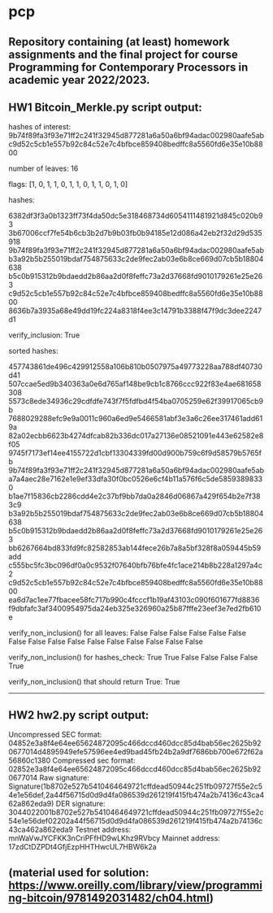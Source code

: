 # pcp
 Repository containing (at least) homework assignments and the final project for course Programming for Contemporary Processors in academic year 2022/2023.
----------------------------------------------------------------------------------------------------------------------------
## HW1 Bitcoin_Merkle.py script output:

hashes of interest: 
9b74f89fa3f93e71ff2c241f32945d877281a6a50a6bf94adac002980aafe5ab
c9d52c5cb1e557b92c84c52e7c4bfbce859408bedffc8a5560fd6e35e10b8800

number of leaves: 16

flags: [1, 0, 1, 1, 0, 1, 1, 0, 1, 1, 0, 1, 0]

hashes:

6382df3f3a0b1323ff73f4da50dc5e318468734d6054111481921d845c020b93
3b67006ccf7fe54b6cb3b2d7b9b03fb0b94185e12d086a42eb2f32d29d535918
9b74f89fa3f93e71ff2c241f32945d877281a6a50a6bf94adac002980aafe5ab
b3a92b5b255019bdaf754875633c2de9fec2ab03e6b8ce669d07cb5b18804638
b5c0b915312b9bdaedd2b86aa2d0f8feffc73a2d37668fd9010179261e25e263
c9d52c5cb1e557b92c84c52e7c4bfbce859408bedffc8a5560fd6e35e10b8800
8636b7a3935a68e49dd19fc224a8318f4ee3c14791b3388f47f9dc3dee2247d1

verify_inclusion: True

sorted hashes:

457743861de496c429912558a106b810b0507975a49773228aa788df40730d41
507ccae5ed9b340363a0e6d765af148be9cb1c8766ccc922f83e4ae681658308
5573c8ede34936c29cdfdfe743f7f5fdfbd4f54ba0705259e62f39917065cb9b
7688029288efc9e9a0011c960a6ed9e5466581abf3e3a6c26ee317461add619a
82a02ecbb6623b4274dfcab82b336dc017a27136e08521091e443e62582e8f05
9745f7173ef14ee4155722d1cbf13304339fd00d900b759c6f9d58579b5765fb
9b74f89fa3f93e71ff2c241f32945d877281a6a50a6bf94adac002980aafe5ab
a7a4aec28e7162e1e9ef33dfa30f0bc0526e6cf4b11a576f6c5de58593898330
b1ae7f15836cb2286cdd4e2c37bf9bb7da0a2846d06867a429f654b2e7f383c9
b3a92b5b255019bdaf754875633c2de9fec2ab03e6b8ce669d07cb5b18804638
b5c0b915312b9bdaedd2b86aa2d0f8feffc73a2d37668fd9010179261e25e263
bb6267664bd833fd9fc82582853ab144fece26b7a8a5bf328f8a059445b59add
c555bc5fc3bc096df0a0c9532f07640bfb76bfe4fc1ace214b8b228a1297a4c2
c9d52c5cb1e557b92c84c52e7c4bfbce859408bedffc8a5560fd6e35e10b8800
ea6d7ac1ee77fbacee58fc717b990c4fcccf1b19af43103c090f601677fd8836
f9dbfafc3af3400954975da24eb325e326960a25b87fffe23eef3e7ed2fb610e

verify_non_inclusion() for all leaves:
False
False
False
False
False
False
False
False
False
False
False
False
False
False
False
False

verify_non_inclusion() for hashes_check:
True
True
False
False
False
False
True

verify_non_inclusion() that should return True:
True

----------------------------------------------------------------------------------------------------------------------------
## HW2 hw2.py script output:

Uncompressed SEC format:  04852e3a8f4e64ee65624872095c466dccd460dcc85d4bab56ec2625b920677014d4895949efe57596ee4ed9bad45fb24b2a9df7686bb700e672f62a56860c1380
Compressed sec format:  02852e3a8f4e64ee65624872095c466dccd460dcc85d4bab56ec2625b920677014
Raw signature:  Signature(1b8702e527b5410464649721cffdead50944c251fb09727f55e2c54e1e56def,2a44f56715d0d9d4fa086539d261219f415fb474a2b74136c43ca462a862eda9)
DER signature:  3044022001b8702e527b5410464649721cffdead50944c251fb09727f55e2c54e1e56def02202a44f56715d0d9d4fa086539d261219f415fb474a2b74136c43ca462a862eda9
Testnet address:  mnWaVwJYCFKK3nCriPFfHD9wLKhz9RVbcy
Mainnet address:  17zdCtDZPDt4GfjEzpHHTHwcUL7HBW6k2a

(material used for solution: https://www.oreilly.com/library/view/programming-bitcoin/9781492031482/ch04.html)
----------------------------------------------------------------------------------------------------------------------------
